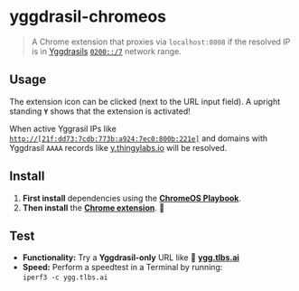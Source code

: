 # yggdrasil-chromeos

> A Chrome extension that proxies via `localhost:8008` if the resolved IP is in [Yggdrasils](https://yggdrasil-network.github.io/) [`0200::/7`](https://yggdrasil-network.github.io/2018/07/28/addressing.html) network range.

## Usage

The extension icon can be clicked (next to the URL input field). A upright standing **`Y`** shows that the extension is activated!

When active Yggrasil IPs like [`http://[21f:dd73:7cdb:773b:a924:7ec0:800b:221e]`](http://[21f:dd73:7cdb:773b:a924:7ec0:800b:221e]) and domains with Yggdrasil `AAAA` records like [y.thingylabs.io](http://y.thingylabs.io) will be resolved.

## Install

1. **First install** dependencies using the **[ChromeOS Playbook](https://github.com/perguth/chromeos-playbook)**.
2. **Then install** the **[Chrome extension](https://chrome.google.com/webstore/detail/yggdrasil-via-%60localhost8/hcgljgobhoaeojnhikfmnhdpmgbmflec)**. 🔖

## Test

- **Functionality:** Try a **Yggdrasil-only** URL like 🚀 **[ygg.tlbs.ai](https://ygg-only.tlbs.ai)**
- **Speed:** Perform a speedtest in a Terminal by running:\
  `iperf3 -c ygg.tlbs.ai`
